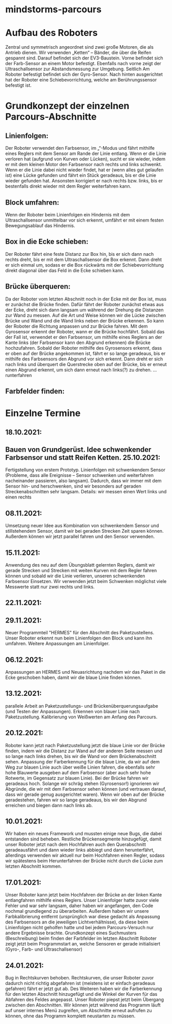 # mindstorms-parcours

Aufbau des Roboters
==

Zentral und symmetrisch angeordnet sind zwei große Motoren, die als Antrieb dienen. Wir verwenden „Ketten“ – Bänder, die über die Reifen gespannt sind. Darauf befindet sich der EV3-Baustein. Vorne befindet sich der Farb-Sensor an einem Motor befestigt. Ebenfalls nach vorne zeigt der Ultraschallsensor zur Abstandsmessung zur Umgebung. Seitlich Am Roboter befestigt befindet sich der Gyro-Sensor. Nach hinten ausgerichtet hat der Roboter eine Schiebevorrichtung, welche am Berührungssensor befestigt ist.

Grundkonzept der einzelnen Parcours-Abschnitte
==

Linienfolgen:
--
Der Roboter verwendet den Farbsensor, im „“-Modus und fährt mithilfe eines Reglers mit dem Sensor am Rande der Linie entlang. Wenn er die Linie verloren hat (aufgrund von Kurven oder Lücken), sucht er sie wieder, indem er mit dem kleinen Motor den Farbsensor nach rechts und links schwenkt. Wenn er die Linie dabei nicht wieder findet, hat er (wenn alles gut gelaufen ist) eine Lücke gefunden und fährt ein Stück geradeaus, bis er die Linie wieder gefunden hat. Ansonsten korrigiert er nach rechts bzw. links, bis er bestenfalls direkt wieder mit dem Regler weiterfahren kann.

Block umfahren:
--
Wenn der Roboter beim Linienfolgen ein Hindernis mit dem Ultraschallsensor unmittelbar vor sich erkennt, umfährt er mit einem festen Bewegungsablauf das Hindernis.

Box in die Ecke schieben:
--
Der Roboter fährt eine feste Distanz zur Box hin, bis er sich dann nach rechts dreht, bis er mit dem Ultraschallsensor die Box erkennt. Dann dreht er sich einmal um, sodass er die Box rückwärts mit der Schiebevorrichtung direkt diagonal über das Feld in die Ecke schieben kann.

Brücke überqueren:
--
Da der Roboter vom letzten Abschnitt noch in der Ecke mit der Box ist, muss er zunächst die Brücke finden. Dafür fährt der Roboter zunächst etwas aus der Ecke, dreht sich dann langsam um während der Drehung die Distanzen zur Wand zu messen. Auf die Art und Weise können wir die Lücke zwischen Brücke und Wand und die Wand links neben der Brücke erkennen. So kann der Roboter die Richtung anpassen und zur Brücke fahren.
Mit dem Gyrosensor erkennt der Roboter, wann er die Brücke hochfährt. Sobald das der Fall ist, verwendet er den Farbsensor, um mithilfe eines Reglers an der Kante links (der Farbsensor kann den Abgrund erkennen) die Brücke hochzufahren. Sobald der Roboter mithilfe des Gyrosensors erkennt, dass er oben auf der Brücke angekommen ist, fährt er so lange geradeaus, bis er mithilfe des Farbsensors den Abgrund vor sich erkennt. Dann dreht er sich nach links und überquert die Querstrecke oben auf der Brücke, bis er erneut einen Abgrund erkennt, um sich dann erneut nach links(?) zu drehen.
… runterfahren

Farbfelder finden:
--
Einzelne Termine
==
18.10.2021:
--
Bauen von Grundgerüst. Idee schwenkender Farbsensor und statt Reifen Ketten.
25.10.2021:
--
Fertigstellung von erstem Prototyp. Linienfolgen mit schwenkendem Sensor (Probleme, dass alle Ereignisse – Sensor schwenken und weiterfahren nacheinander passieren, also langsam). Dadurch, dass wir immer mit dem Sensor hin- und herschwenken, sind wir besonders auf geraden Streckenabschnitten sehr langsam. Details: wir messen einen Wert links und einen rechts

08.11.2021:
--
Umsetzung neuer Idee aus Kombination von schwenkendem Sensor und stillstehendem Sensor, damit wir bei geraden Strecken Zeit sparen können. Außerdem können wir jetzt parallel fahren und den Sensor verwenden.

15.11.2021:
--
Anwendung des neu auf dem Übungsblatt gelernten Reglers, damit wir gerade Strecken und Strecken mit weiten Kurven mit dem Regler fahren können und sobald wir die Linie verlieren, unseren schwenkenden Farbsensor Einsetzen. Wir verwenden jetzt beim Schwenken möglichst viele Messwerte statt nur zwei rechts und links.

22.11.2021:
--
29.11.2021:
--
Neuer Programmteil "HERMES" für den Abschnitt des Paketzustellens. Unser Roboter erkennt nun beim Linienfolgen den Block und kann ihn umfahren. Weitere Anpassungen am Linienfolger.

06.12.2021:
--
Anpassungen an HERMES und Neuasrichtung nachdem wir das Paket in die Ecke geschoben haben, damit wir die blaue Linie finden können.

13.12.2021:
--
parallele Arbeit an Paketzustellungs- und Brückenüberquerungsaufgabe (und Testen der Anpassungen). Erkennen von blauer Linie nach Paketzustellung. Kalibrierung von Weißwerten am Anfang des Parcours.

20.12.2021:
--
Roboter kann jetzt nach Paketzustellung jetzt die blaue Linie vor der Brücke finden, indem wir die Distanz zur Wand auf der anderen Seite messen und so lange nach links drehen, bis wir die Wand vor dem Brückenabschnitt sehen. Anpassung der Farberkennung für die blaue Linie, da wir auf dem Weg zur blauen Linie auch über weiße Linien fahren, die ebenfalls sehr hohe Blauwerte ausgeben auf dem Farbsensor (aber auch sehr hohe Rotwerte, im Gegensatz zur blauen Linie).
Bei der Brücke fahren wir geradeaus hoch. Solange wir schräg stehen (Gyrosensor!) ignorieren wir Abgründe, die wir mit dem Farbsensor sehen können (und vertrauen darauf, dass wir gerade genug ausgerichtet waren). Wenn wir oben auf der Brücke geradestehen, fahren wir so lange geradeaus, bis wir den Abgrund erreichen und biegen dann nach links ab.

10.01.2021:
--
Wir haben ein neues Framework und mussten einige neue Bugs, die dabei entstanden sind beheben.
Restliche Brückensegmente hinzugefügt, damit unser Roboter jetzt nach dem Hochfahren auch den Querabschnitt geradeausfährt und dann wieder links abbiegt und dann herunterfährt, allerdings verwenden wir aktuell nur beim Hochfahren einen Regler, sodass wir spätestens beim Herunterfahren der Brücke nicht durch die Lücke zum letzten Abschnitt kommen.

17.01.2021:
--
Unser Roboter kann jetzt beim Hochfahren der Brücke an der linken Kante entlangfahren mithilfe eines Reglers.
Unser Linienfolger hatte zuvor viele Fehler und war sehr langsam, daher haben wir angefangen, den Code nochmal grundlegend zu überarbeiten. Außerdem haben wir unsere Farbkalibrierung entfernt (ursprünglich war diese gedacht als Anpassung des Farbsensors an die jeweiligen Lichtverhältnisse), da diese beim Linienfolgen nicht geholfen hatte und bei jedem Parcours-Versuch nur andere Ergebnisse brachte.
Grundkonzept eines Suchmusters (Beschreibung) beim finden der Farbfelder im letzten Abschnitt
Roboter zeigt jetzt beim Programmstart an, welche Sensoren er gerade initialisiert (Gyro-, Farb- und Ultraschallsensor)

24.01.2021:
--
Bug in Rechtskurven behoben. Rechtskurven, die unser Roboter zuvor dadurch nicht richtig abgefahren ist (meistens ist er einfach geradeaus gefahren) fährt er jetzt gut ab.
Des Weiteren haben wir die Farberkennung für den letzten Abschnitt hinzugefügt und die Winkel der Kurven für das Abfahren des Feldes angepasst.
Unser Roboter piepst jetzt beim Übergang zwischen den Abschnitten.
Wir können jetzt während das Programm läuft auf unser internes Menü zugreifen, um Abschnitte erneut aufrufen zu können, ohne das Programm komplett neustarten zu müssen.
